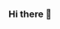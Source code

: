 ### Hi there 👋

<!--
**peyton33/peyton33** is a ✨ _special_ ✨ repository because its `README.md` (this file) appears on your GitHub profile.

Here are some ideas to get you started:
###
- 🔭 I’m currently working on ... learning how to do anything related to programming and web development and coding.
- 🌱 I’m currently learning ... programming, web development, and coding.
- 👯 I’m looking to collaborate on ... nothing because I do not know anything.
- 🤔 I’m looking for help with ... learning how to program and make code.
- 💬 Ask me about ... anything except programming because I am learning.
- 📫 How to reach me: ... protoblack37@gmail.com or peyton#0004 on Discord
- 😄 Pronouns: ... he/him
- ⚡ Fun fact: ... I know very little about programming!
-->
